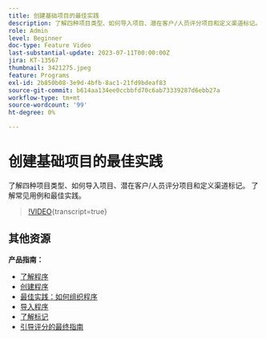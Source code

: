 ```yaml
---
title: 创建基础项目的最佳实践
description: 了解四种项目类型、如何导入项目、潜在客户/人员评分项目和定义渠道标记。 了解常见用例和最佳实践。
role: Admin
level: Beginner
doc-type: Feature Video
last-substantial-update: 2023-07-11T00:00:00Z
jira: KT-13567
thumbnail: 3421275.jpeg
feature: Programs
exl-id: 2b850b08-3e9d-4bfb-8ac1-21fd9bdeaf83
source-git-commit: b614aa134ee0ccbbfd70c6ab73339287d6ebb27a
workflow-type: tm+mt
source-wordcount: '99'
ht-degree: 0%

---
```


# 创建基础项目的最佳实践

了解四种项目类型、如何导入项目、潜在客户/人员评分项目和定义渠道标记。 了解常见用例和最佳实践。

>[!VIDEO](https://video.tv.adobe.com/v/3421275/?learn=on){transcript=true}

## 其他资源

**产品指南：**

* [了解程序](https://experienceleague.adobe.com/docs/marketo/using/product-docs/core-marketo-concepts/programs/creating-programs/understanding-programs.html?lang=zh-Hans)
* [创建程序](https://experienceleague.adobe.com/docs/marketo/using/product-docs/core-marketo-concepts/programs/creating-programs/create-a-program.html?lang=zh-Hans)
* [最佳实践：如何组织程序](https://experienceleague.adobe.com/docs/marketo/using/product-docs/core-marketo-concepts/programs/working-with-programs/best-practice-how-to-organize-your-programs.html?lang=zh-Hans)
* [导入程序](https://experienceleague.adobe.com/docs/marketo/using/product-docs/core-marketo-concepts/programs/working-with-programs/import-a-program.html?lang=zh-Hans)
* [了解标记](https://experienceleague.adobe.com/docs/marketo/using/product-docs/core-marketo-concepts/programs/working-with-programs/understanding-tags.html?lang=zh-Hans)
* [引导评分的最终指南](https://business.adobe.com/resources/guides/lead-scoring.html)
